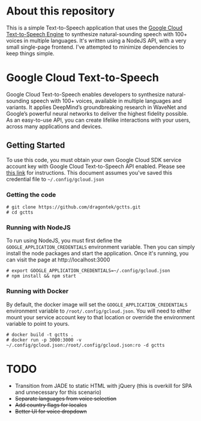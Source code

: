 # About this repository
This is a simple Text-to-Speech application that uses the [Google Cloud Text-to-Speech Engine](https://cloud.google.com/text-to-speech/) to synthesize natural-sounding speech with 100+ voices in multiple languages.  It's written using a NodeJS API, with a very small single-page frontend.  I've attempted to minimize dependencies to keep things simple. 

# Google Cloud Text-to-Speech
Google Cloud Text-to-Speech enables developers to synthesize natural-sounding speech with 100+ voices, available in multiple languages and variants. It applies DeepMind’s groundbreaking research in WaveNet and Google’s powerful neural networks to deliver the highest fidelity possible. As an easy-to-use API, you can create lifelike interactions with your users, across many applications and devices.


## Getting Started
To use this code, you must obtain your own Google Cloud SDK service account key with Google Cloud Text-to-Speech API enabled.  Please see [this link](https://cloud.google.com/text-to-speech/docs/quickstart-client-libraries) for instructions.  This document assumes you've saved this credential file to `~/.config/gcloud.json`

### Getting the code
```
# git clone https://github.com/dragontek/gctts.git
# cd gctts
```

### Running with NodeJS
To run using NodeJS, you must first define the `GOOGLE_APPLICATION_CREDENTIALS` environment variable.  Then you can simply install the node packages and start the application.  Once it's running, you can visit the page at http://localhost:3000
```
# export GOOGLE_APPLICATION_CREDENTIALS=~/.config/gcloud.json
# npm install && npm start
```

### Running with Docker
By default, the docker image will set the `GOOGLE_APPLICATION_CREDENTIALS` environment variable to `/root/.config/gcloud.json`.  You will need to either mount your service account key to that location or override the environment variable to point to yours.

```
# docker build -t gctts .
# docker run -p 3000:3000 -v ~/.config/gcloud.json:/root/.config/gcloud.json:ro -d gctts
```

# TODO
- Transition from JADE to static HTML with jQuery (this is overkill for SPA and unnecessary for this scenario)
- ~~Separate languages from voice selection~~
- ~~Add country flags for locales~~
- ~~Better UI for voice dropdown~~



